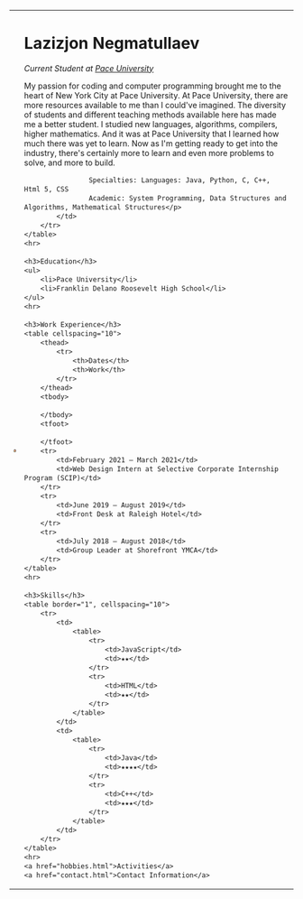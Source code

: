 <!DOCTYPE html>
<html lang="en">

<head>
    <meta charset="UTF-8">
    <meta http-equiv="X-UA-Compatible" content="IE=edge">
    <meta name="viewport" content="width=device-width, initial-scale=1.0">
    <title>Lazizjon's Personal Site</title>
</head>

<body>
    <table cellspacing="20">
        <tr>
            <td>
                <img src="Images/lazizjon.png" alt="lazizjon profile picture">
            </td>
            <td>
                <h1>Lazizjon Negmatullaev</h1>
                <p><em>Current Student at <a href="https://seidenberg.pace.edu/computer-science-ms">Pace University</a></em></p>
                <p> My passion for coding and computer programming brought me to the heart of New York City
                    at Pace University. At Pace University, there are more resources available to me than I
                    could've imagined. The diversity of students and different teaching methods available here
                    has made me a better student. I studied new languages, algorithms, compilers, higher mathematics.
                    And it was at Pace University that I learned how much there was yet to learn. Now as I'm getting
                    ready to get into the industry, there's certainly more to learn and even more problems to solve,
                    and more to build.

                    Specialties: Languages: Java, Python, C, C++, Html 5, CSS
                    Academic: System Programming, Data Structures and Algorithms, Mathematical Structures</p>
            </td>
        </tr>
    </table>
    <hr>

    <h3>Education</h3>
    <ul>
        <li>Pace University</li>
        <li>Franklin Delano Roosevelt High School</li>
    </ul>
    <hr>

    <h3>Work Experience</h3>
    <table cellspacing="10">
        <thead>
            <tr>
                <th>Dates</th>
                <th>Work</th>
            </tr>
        </thead>
        <tbody>

        </tbody>
        <tfoot>

        </tfoot>
        <tr>
            <td>February 2021 – March 2021</td>
            <td>Web Design Intern at Selective Corporate Internship Program (SCIP)</td>
        </tr>
        <tr>
            <td>June 2019 – August 2019</td>
            <td>Front Desk at Raleigh Hotel</td>
        </tr>
        <tr>
            <td>July 2018 – August 2018</td>
            <td>Group Leader at Shorefront YMCA</td>
        </tr>
    </table>
    <hr>

    <h3>Skills</h3>
    <table border="1", cellspacing="10">
        <tr>      
            <td>    
                <table>    
                    <tr>
                        <td>JavaScript</td>
                        <td>★★</td>
                    </tr>
                    <tr>
                        <td>HTML</td>
                        <td>★★</td>
                    </tr>
                </table>    
            </td>    
            <td>     
                <table>     
                    <tr>
                        <td>Java</td>
                        <td>★★★★</td>
                    </tr>
                    <tr>
                        <td>C++</td>
                        <td>★★★</td>
                    </tr>
                </table>    
            </td>      
        </tr>      
    </table>
    <hr>
    <a href="hobbies.html">Activities</a>
    <a href="contact.html">Contact Information</a>

</body>

</html>